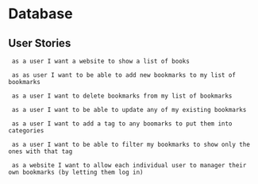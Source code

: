 # Database


## User Stories

``` as a user I want a website to show a list of books```

``` as as user I want to be able to add new bookmarks to my list of bookmarks```

``` as a user I want to delete bookmarks from my list of bookmarks```

``` as a user I want to be able to update any of my existing bookmarks```

``` as a user I want to add a tag to any boomarks to put them into categories```

``` as a user I want to be able to filter my bookmarks to show only the ones with that tag```

``` as a website I want to allow each individual user to manager their own bookmarks (by letting them log in)```
